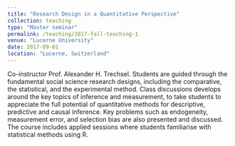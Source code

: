 ```yaml
---
title: "Research Design in a Quantitative Perspective"
collection: teaching
type: "Master seminar"
permalink: /teaching/2017-fall-teaching-1
venue: "Lucerne University"
date: 2017-09-01
location: "Lucerne, Switzerland"
---
```


Co-instructor Prof. Alexander H. Trechsel. Students are guided through the fundamental social science research designs, including the comparative, the statistical, and the experimental method. Class discussions develops around the key topics of inference and measurement, to take students to appreciate the full potential of quantitative methods for descriptive, predictive and causal inference. Key problems such as endogeneity, measurement error, and selection bias are also presented and discussed. The course includes applied sessions where students familiarise with statistical methods using R.
